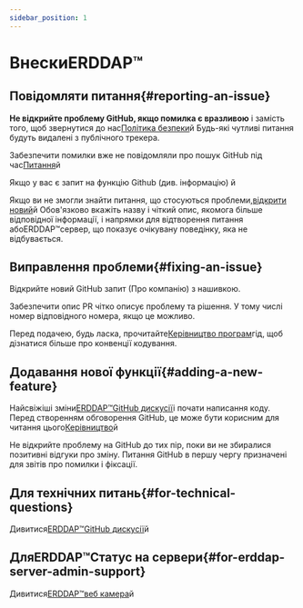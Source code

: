 ```yaml
---
sidebar_position: 1
---
```


# ВнескиERDDAP™
## Повідомляти питання{#reporting-an-issue} 
 **Не відкрийте проблему GitHub, якщо помилка є вразливою** і замість того, щоб звернутися до нас[Політика безпеки](https://github.com/erddap/erddap?tab=security-ov-file)й Будь-які чутливі питання будуть видалені з публічного трекера.

Забезпечити помилки вже не повідомляли про пошук GitHub під час[Питання](https://github.com/ERDDAP/erddap/issues)й

Якщо у вас є запит на функцію Github (див. інформацію) й

Якщо ви не змогли знайти питання, що стосуються проблеми,[відкрити новий](https://github.com/ERDDAP/erddap/issues/new)й Обов'язково вкажіть назву і чіткий опис, якомога більше відповідної інформації, і напрямки для відтворення питання абоERDDAP™сервер, що показує очікувану поведінку, яка не відбувається.
## Виправлення проблеми{#fixing-an-issue} 
Відкрийте новий GitHub запит (Про компанію) з нашивкою.

Забезпечити опис PR чітко описує проблему та рішення. У тому числі номер відповідного номера, якщо це можливо.

Перед подачею, будь ласка, прочитайте[Керівництво програм](/docs/contributing/programmer-guide)гід, щоб дізнатися більше про конвенції кодування.
## Додавання нової функції{#adding-a-new-feature} 
Найсвіжіші зміни[ERDDAP™GitHub дискусії](https://github.com/ERDDAP/erddap/discussions)і почати написання коду. Перед створенням обговорення GitHub, це може бути корисним для читання цього[Керівництво](https://github.com/ERDDAP/erddap/discussions/93#discussion-4920427)й

Не відкрийте проблему на GitHub до тих пір, поки ви не збиралися позитивні відгуки про зміну. Питання GitHub в першу чергу призначені для звітів про помилки і фіксації.
## Для технічних питань{#for-technical-questions} 
Дивитися[ERDDAP™GitHub дискусії](https://github.com/ERDDAP/erddap/discussions)й
## ДляERDDAP™Статус на сервери{#for-erddap-server-admin-support} 
Дивитися[ERDDAP™веб камера](https://groups.google.com/g/erddap)й
